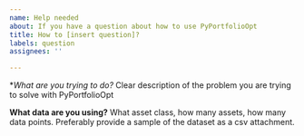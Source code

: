 ```yaml
---
name: Help needed
about: If you have a question about how to use PyPortfolioOpt
title: How to [insert question]?
labels: question
assignees: ''

---
```


**What are you trying to do?*
Clear description of the problem you are trying to solve with PyPortfolioOpt

**What data are you using?**
What asset class, how many assets, how many data points. Preferably provide a sample of the dataset as a csv attachment.
